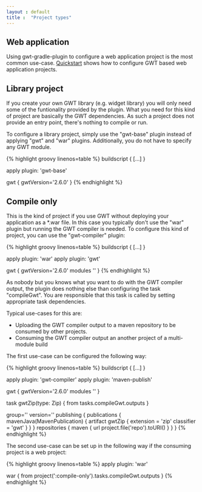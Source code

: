 ```yaml
---
layout : default
title :  "Project types"
---
```


## Web application

Using gwt-gradle-plugin to configure a web application project is the most common use-case.
[Quickstart](quickstart) shows how to configure GWT based web application projects.

## Library project

If you create your own GWT library (e.g. widget library) you will only need some of the funtionality provided by the plugin.
What you need for this kind of project are basically the GWT dependencies.
As such a project does not provide an entry point, there's nothing to compile or run.

To configure a library project, simply use the "gwt-base" plugin instead of applying "gwt" and "war" plugins. Additionally, you do not have to specify any GWT module.

{% highlight groovy linenos=table %}
buildscript {
    [...]
}

apply plugin: 'gwt-base'

gwt {
    gwtVersion='2.6.0'
}
{% endhighlight %}

## Compile only

This is the kind of project if you use GWT without deploying your application as a *.war file. In this case you typically don't use the "war" plugin but running the GWT compiler is needed.
To configure this kind of project, you can use the "gwt-compiler" plugin:

{% highlight groovy linenos=table %}
buildscript {
    [...]
}

apply plugin: 'war'
apply plugin: 'gwt'

gwt {
    gwtVersion='2.6.0'
    modules '<YOUR-GWT-MODULE>'
}
{% endhighlight %}

As nobody but you knows what you want to do with the GWT compiler output, the plugin does nothing else than configuring the task "compileGwt". You are responsible that this task is called by setting appropriate task dependencies.

Typical use-cases for this are:
* Uploading the GWT compiler output to a maven repository to be consumed by other projects.
* Consuming the GWT compiler output an another project of a multi-module build

The first use-case can be configured the following way:

{% highlight groovy linenos=table %}
buildscript {
    [...]
}

apply plugin: 'gwt-compiler'
apply plugin: 'maven-publish'

gwt {
    gwtVersion='2.6.0'
    modules '<YOUR-GWT-MODULE>'
}

task gwtZip(type: Zip) {
    from tasks.compileGwt.outputs
}

group='<YOUR-GROUP-ID>'
version='<YOUR-VERSION>'
publishing {
    publications {
        mavenJava(MavenPublication) {
            artifact gwtZip {
                extension = 'zip'
                classifier = 'gwt'
            }
        }
    }
    repositories {
        maven {
            url project.file('repo').toURI()
        }
    }
}
{% endhighlight %}

The second use-case can be set up in the following way if the consuming project is a web project:

{% highlight groovy linenos=table %}
apply plugin: 'war'

war {
    from project(':compile-only').tasks.compileGwt.outputs
}
{% endhighlight %}
